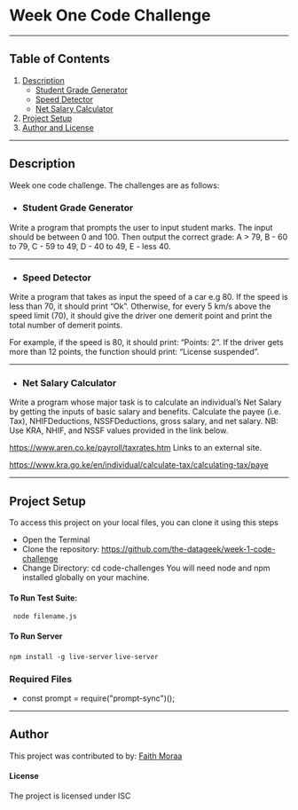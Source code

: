 # Week One Code Challenge
***
## Table of Contents
1. [Description](#description)
    - [Student Grade Generator](student-grade-generator)
    - [Speed Detector](#speed-detector)
    - [Net Salary Calculator](net-salary-calculator)
3. [Project Setup](#project-setup)
3. [Author and License](#author-and-license)

***
## Description
Week one code challenge.
The challenges are as follows:
 - ### Student Grade Generator
Write a program that prompts the user to input student marks. The input should be between 0 and 100. Then output the correct grade: 
A > 79, B - 60 to 79, C -  59 to 49, D - 40 to 49, E - less 40.
***
 - ### Speed Detector
Write a program that takes as input the speed of a car e.g 80. If the speed is less than 70, it should print “Ok”. Otherwise, for every 5 km/s above the speed limit (70), it should give the driver one demerit point and print the total number of demerit points.

For example, if the speed is 80, it should print: “Points: 2”. If the driver gets more than 12 points, the function should print: “License suspended”.

***
 - ### Net Salary Calculator
Write a program whose major task is to calculate an individual’s Net Salary by getting the inputs of basic salary and benefits. Calculate the payee (i.e. Tax), NHIFDeductions, NSSFDeductions, gross salary, and net salary.
NB: Use KRA, NHIF, and NSSF values provided in the link below.

https://www.aren.co.ke/payroll/taxrates.htm Links to an external site.  

https://www.kra.go.ke/en/individual/calculate-tax/calculating-tax/paye
***

## Project Setup
To access this project on your local files, you can clone it using this steps
- Open the Terminal
- Clone the repository: <a>https://github.com/the-datageek/week-1-code-challenge</a>
- Change Directory: cd code-challenges
You will need node and npm installed globally on your machine.

#### To Run Test Suite:
<code> node filename.js </code>

#### To Run Server
<code>npm install -g live-server</code>
<code>live-server</code>

### Required Files
 - const prompt = require("prompt-sync")();
***
## Author 
This project was contributed to by:
[Faith Moraa](https://github.com/the-datageek)

#### License
The project is licensed under ISC
